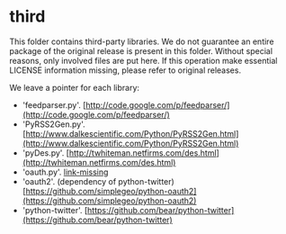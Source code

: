 third
====

This folder contains third-party libraries. 
We do not guarantee an entire package of the 
original release is present in this folder. 
Without special reasons, only involved 
files are put here. 
If this operation make essential LICENSE
information missing, please refer to original 
releases. 

We leave a pointer for each library:
   * 'feedparser.py'. 
   [http://code.google.com/p/feedparser/](http://code.google.com/p/feedparser/)
   * 'PyRSS2Gen.py'. 
   [http://www.dalkescientific.com/Python/PyRSS2Gen.html](http://www.dalkescientific.com/Python/PyRSS2Gen.html)
   * 'pyDes.py'. 
   [http://twhiteman.netfirms.com/des.html](http://twhiteman.netfirms.com/des.html)
   * 'oauth.py'. 
   [link-missing](link-missing)
   * 'oauth2'. (dependency of python-twitter)
   [https://github.com/simplegeo/python-oauth2](https://github.com/simplegeo/python-oauth2)
   * 'python-twitter'.
   [https://github.com/bear/python-twitter](https://github.com/bear/python-twitter)
